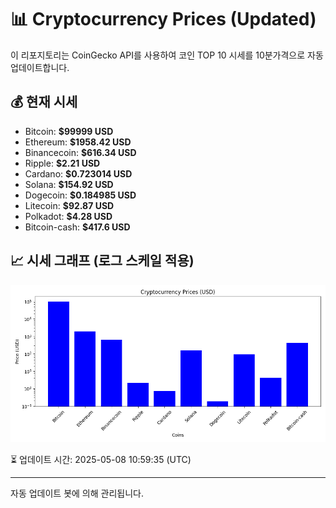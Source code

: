 
# 📊 Cryptocurrency Prices (Updated)

이 리포지토리는 CoinGecko API를 사용하여 코인 TOP 10 시세를 10분가격으로 자동 업데이트합니다.

## 💰 현재 시세
- Bitcoin: **$99999 USD**
- Ethereum: **$1958.42 USD**
- Binancecoin: **$616.34 USD**
- Ripple: **$2.21 USD**
- Cardano: **$0.723014 USD**
- Solana: **$154.92 USD**
- Dogecoin: **$0.184985 USD**
- Litecoin: **$92.87 USD**
- Polkadot: **$4.28 USD**
- Bitcoin-cash: **$417.6 USD**

## 📈 시세 그래프 (로그 스케일 적용)
![Crypto Prices](crypto_prices.png)

⏳ 업데이트 시간: 2025-05-08 10:59:35 (UTC)

---
자동 업데이트 봇에 의해 관리됩니다.
